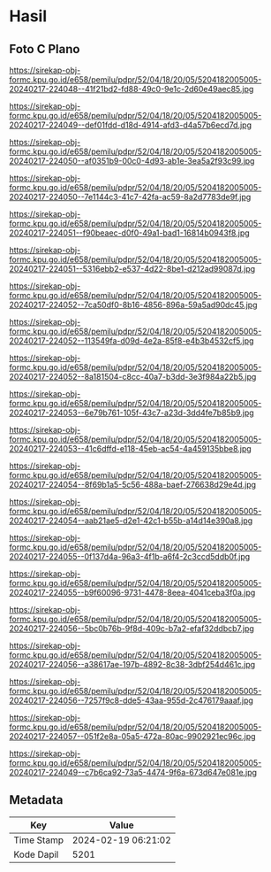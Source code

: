 # Hasil

## Foto C Plano

https://sirekap-obj-formc.kpu.go.id/e658/pemilu/pdpr/52/04/18/20/05/5204182005005-20240217-224048--41f21bd2-fd88-49c0-9e1c-2d60e49aec85.jpg

https://sirekap-obj-formc.kpu.go.id/e658/pemilu/pdpr/52/04/18/20/05/5204182005005-20240217-224049--def01fdd-d18d-4914-afd3-d4a57b6ecd7d.jpg

https://sirekap-obj-formc.kpu.go.id/e658/pemilu/pdpr/52/04/18/20/05/5204182005005-20240217-224050--af0351b9-00c0-4d93-ab1e-3ea5a2f93c99.jpg

https://sirekap-obj-formc.kpu.go.id/e658/pemilu/pdpr/52/04/18/20/05/5204182005005-20240217-224050--7e1144c3-41c7-42fa-ac59-8a2d7783de9f.jpg

https://sirekap-obj-formc.kpu.go.id/e658/pemilu/pdpr/52/04/18/20/05/5204182005005-20240217-224051--f90beaec-d0f0-49a1-bad1-16814b0943f8.jpg

https://sirekap-obj-formc.kpu.go.id/e658/pemilu/pdpr/52/04/18/20/05/5204182005005-20240217-224051--5316ebb2-e537-4d22-8be1-d212ad99087d.jpg

https://sirekap-obj-formc.kpu.go.id/e658/pemilu/pdpr/52/04/18/20/05/5204182005005-20240217-224052--7ca50df0-8b16-4856-896a-59a5ad90dc45.jpg

https://sirekap-obj-formc.kpu.go.id/e658/pemilu/pdpr/52/04/18/20/05/5204182005005-20240217-224052--113549fa-d09d-4e2a-85f8-e4b3b4532cf5.jpg

https://sirekap-obj-formc.kpu.go.id/e658/pemilu/pdpr/52/04/18/20/05/5204182005005-20240217-224052--8a181504-c8cc-40a7-b3dd-3e3f984a22b5.jpg

https://sirekap-obj-formc.kpu.go.id/e658/pemilu/pdpr/52/04/18/20/05/5204182005005-20240217-224053--6e79b761-105f-43c7-a23d-3dd4fe7b85b9.jpg

https://sirekap-obj-formc.kpu.go.id/e658/pemilu/pdpr/52/04/18/20/05/5204182005005-20240217-224053--41c6dffd-e118-45eb-ac54-4a459135bbe8.jpg

https://sirekap-obj-formc.kpu.go.id/e658/pemilu/pdpr/52/04/18/20/05/5204182005005-20240217-224054--8f69b1a5-5c56-488a-baef-276638d29e4d.jpg

https://sirekap-obj-formc.kpu.go.id/e658/pemilu/pdpr/52/04/18/20/05/5204182005005-20240217-224054--aab21ae5-d2e1-42c1-b55b-a14d14e390a8.jpg

https://sirekap-obj-formc.kpu.go.id/e658/pemilu/pdpr/52/04/18/20/05/5204182005005-20240217-224055--0f137d4a-96a3-4f1b-a6f4-2c3ccd5ddb0f.jpg

https://sirekap-obj-formc.kpu.go.id/e658/pemilu/pdpr/52/04/18/20/05/5204182005005-20240217-224055--b9f60096-9731-4478-8eea-4041ceba3f0a.jpg

https://sirekap-obj-formc.kpu.go.id/e658/pemilu/pdpr/52/04/18/20/05/5204182005005-20240217-224056--5bc0b76b-9f8d-409c-b7a2-efaf32ddbcb7.jpg

https://sirekap-obj-formc.kpu.go.id/e658/pemilu/pdpr/52/04/18/20/05/5204182005005-20240217-224056--a38617ae-197b-4892-8c38-3dbf254d461c.jpg

https://sirekap-obj-formc.kpu.go.id/e658/pemilu/pdpr/52/04/18/20/05/5204182005005-20240217-224056--7257f9c8-dde5-43aa-955d-2c476179aaaf.jpg

https://sirekap-obj-formc.kpu.go.id/e658/pemilu/pdpr/52/04/18/20/05/5204182005005-20240217-224057--051f2e8a-05a5-472a-80ac-9902921ec96c.jpg

https://sirekap-obj-formc.kpu.go.id/e658/pemilu/pdpr/52/04/18/20/05/5204182005005-20240217-224049--c7b6ca92-73a5-4474-9f6a-673d647e081e.jpg


## Metadata

| Key        | Value               |
| ---------- | ------------------- |
| Time Stamp | 2024-02-19 06:21:02 |
| Kode Dapil | 5201                |



